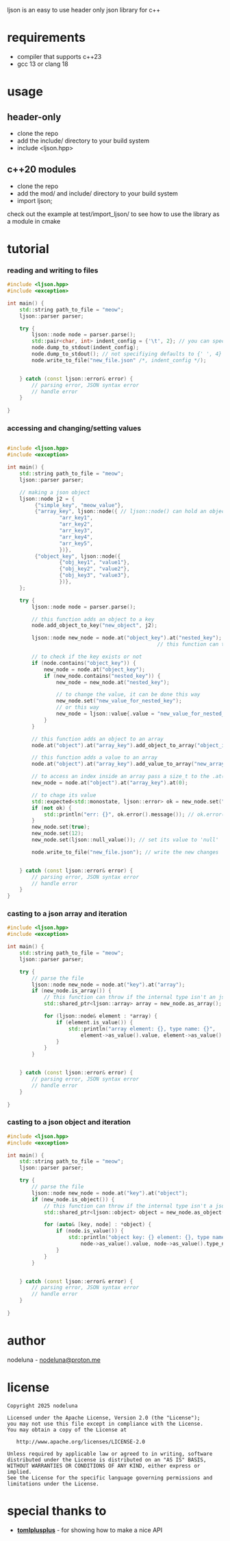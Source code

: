 ljson is an easy to use header only json library for c++

# requirements
- compiler that supports c++23
- gcc 13 or clang 18

# usage

## header-only

- clone the repo
- add the include/ directory to your build system
- include <ljson.hpp>

## c++20 modules

- clone the repo
- add the mod/ and include/ directory to your build system
- import ljson;

check out the example at test/import_ljson/ to see how to use the library as a module in cmake

# tutorial

### reading and writing to files
```cpp
#include <ljson.hpp>
#include <exception>

int main() {
	std::string path_to_file = "meow";
	ljson::parser parser;

	try {
		ljson::node node = parser.parse();
		std::pair<char, int> indent_config = {'\t', 2}; // you can specifiy tab/space here and it's count
		node.dump_to_stdout(indent_config);
		node.dump_to_stdout(); // not specifiying defaults to {' ', 4}
		node.write_to_file("new_file.json" /*, indent_config */);


	} catch (const ljson::error& error) {
		// parsing error, JSON syntax error
		// handle error
	}
  
}

```
### accessing and changing/setting values

```cpp

#include <ljson.hpp>
#include <exception>

int main() {
	std::string path_to_file = "meow";
	ljson::parser parser;

	// making a json object
	ljson::node j2 = {
		 {"simple_key", "meow_value"},
		 {"array_key", ljson::node({ // ljson::node() can hold an object, array's values or a simple value
				 "arr_key1",
				 "arr_key2",
				 "arr_key3",
				 "arr_key4",
				 "arr_key5",
				 })},
		 {"object_key", ljson::node({
				 {"obj_key1", "value1"},
				 {"obj_key2", "value2"},
				 {"obj_key3", "value3"},
				 })},
	};

	try {
		ljson::node node = parser.parse();

		// this function adds an object to a key
		node.add_object_to_key("new_object", j2);

		ljson::node new_node = node.at("object_key").at("nested_key"); // getting the value of nested_key
												 // this function can throw if the key doesn't exist

		// to check if the key exists or not
		if (node.contains("object_key")) {
			new_node = node.at("object_key");
			if (new_node.contains("nested_key")) {
				new_node = new_node.at("nested_key");

				// to change the value, it can be done this way
				new_node.set("new_value_for_nested_key");
				// or this way
				new_node = ljson::value{.value = "new_value_for_nested_key", .type = ljson::value_type::string};
			}
		}

		// this function adds an object to an array
		node.at("object").at("array_key").add_object_to_array("object_inside_array", j2);

		// this function adds a value to an array
		node.at("object").at("array_key").add_value_to_array("new_array_value");

		// to access an index inside an array pass a size_t to the .at(index) function
		new_node = node.at("object").at("array_key").at(0); 

		// to chage its value
		std::expected<std::monostate, ljson::error> ok = new_node.set("changed_value");
		if (not ok) {
			std::println("err: {}", ok.error().message()); // ok.error().value() == ljson::error_type::wrong_type
		}
		new_node.set(true);
		new_node.set(12);
		new_node.set(ljson::null_value()); // set its value to 'null'

		node.write_to_file("new_file.json"); // write the new changes


	} catch (const ljson::error& error) {
		// parsing error, JSON syntax error
		// handle error
	}
}

```

### casting to a json array and iteration
```cpp
#include <ljson.hpp>
#include <exception>

int main() {
	std::string path_to_file = "meow";
	ljson::parser parser;

	try {
		// parse the file
		ljson::node new_node = node.at("key").at("array");
		if (new_node.is_array()) {
			// this function can throw if the internal type isn't an json array
			std::shared_ptr<ljson::array> array = new_node.as_array();

			for (ljson::node& element : *array) {
				if (element.is_value()) {
					std::println("array element: {}, type name: {}",
						element->as_value().value, element->as_value().type_name());
				}
			}
		}


	} catch (const ljson::error& error) {
		// parsing error, JSON syntax error
		// handle error
	}
  
}

```

### casting to a json object and iteration
```cpp
#include <ljson.hpp>
#include <exception>

int main() {
	std::string path_to_file = "meow";
	ljson::parser parser;

	try {
		// parse the file
		ljson::node new_node = node.at("key").at("object");
		if (new_node.is_object()) {
			// this function can throw if the internal type isn't a json object
			std::shared_ptr<ljson::object> object = new_node.as_object();

			for (auto& [key, node] : *object) {
				if (node.is_value()) {
					std::println("object key: {} element: {}, type name: {}", key
						node->as_value().value, node->as_value().type_name());
				}
			}
		}


	} catch (const ljson::error& error) {
		// parsing error, JSON syntax error
		// handle error
	}
  
}

```


# author

nodeluna - nodeluna@proton.me

# license
    Copyright 2025 nodeluna

    Licensed under the Apache License, Version 2.0 (the "License");
    you may not use this file except in compliance with the License.
    You may obtain a copy of the License at

       http://www.apache.org/licenses/LICENSE-2.0

    Unless required by applicable law or agreed to in writing, software
    distributed under the License is distributed on an "AS IS" BASIS,
    WITHOUT WARRANTIES OR CONDITIONS OF ANY KIND, either express or implied.
    See the License for the specific language governing permissions and
    limitations under the License.

# special thanks to

- **[tomlplusplus]** - for showing how to make a nice API

[tomlplusplus]: https://github.com/marzer/tomlplusplus
